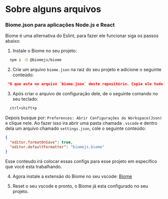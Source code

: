 # Sobre alguns arquivos

### Biome.json para aplicações Node.js e React

  Biome é uma alternativa do Eslint, para fazer ele funcionar siga os passos abaixo:

  1. Instale o Biome no seu projeto:
  ```bash
    npm i -D @biomejs/biome
  ```
  2. Crie um arquivo `biome.json` na raiz do seu projeto e adicione o seguinte conteúdo:
  ```json
   "O que esta no arquivo `biome.json` deste repositório. Copie ele todo e cole no seu arquivo biome.json que você criou no seu projeto."
  ```

  3. Após criar o arquivo de configuração dele, de o seguinte comando no seu teclado:
  ```bash
    ctrl+shift+p
  ```
  Depois busque por: `Preferences: Abrir Configurações do Workspace(Json)` e clique nele. Ao fazer isso ira abrir uma pasta chamada `.vscode` e dentro dela um arquivo chamado `settings.json`, cole o seguinte conteúdo:
  ```json
  {
    "editor.formatOnSave": true,
    "editor.defaultFormatter": "biomejs.biome"
  }
  ```
  Esse conteudo irá colocar essas configs para esse projeto em especifico que você esta trabalhando.

  4. Agora instale a extensão do Biome no seu vscode: [Biome](https://marketplace.visualstudio.com/items?itemName=biomejs.biome)

  5. Reset o seu vscode e pronto, o Biome já esta configurado no seu projeto.
